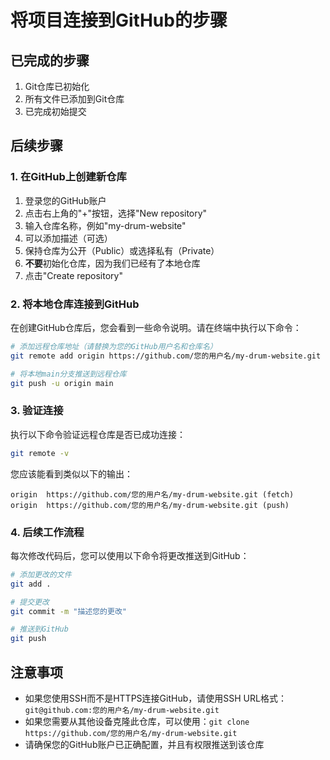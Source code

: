 # 将项目连接到GitHub的步骤

## 已完成的步骤

1. Git仓库已初始化
2. 所有文件已添加到Git仓库
3. 已完成初始提交

## 后续步骤

### 1. 在GitHub上创建新仓库

1. 登录您的GitHub账户
2. 点击右上角的"+"按钮，选择"New repository"
3. 输入仓库名称，例如"my-drum-website"
4. 可以添加描述（可选）
5. 保持仓库为公开（Public）或选择私有（Private）
6. **不要**初始化仓库，因为我们已经有了本地仓库
7. 点击"Create repository"

### 2. 将本地仓库连接到GitHub

在创建GitHub仓库后，您会看到一些命令说明。请在终端中执行以下命令：

```bash
# 添加远程仓库地址（请替换为您的GitHub用户名和仓库名）
git remote add origin https://github.com/您的用户名/my-drum-website.git

# 将本地main分支推送到远程仓库
git push -u origin main
```

### 3. 验证连接

执行以下命令验证远程仓库是否已成功连接：

```bash
git remote -v
```

您应该能看到类似以下的输出：
```
origin  https://github.com/您的用户名/my-drum-website.git (fetch)
origin  https://github.com/您的用户名/my-drum-website.git (push)
```

### 4. 后续工作流程

每次修改代码后，您可以使用以下命令将更改推送到GitHub：

```bash
# 添加更改的文件
git add .

# 提交更改
git commit -m "描述您的更改"

# 推送到GitHub
git push
```

## 注意事项

- 如果您使用SSH而不是HTTPS连接GitHub，请使用SSH URL格式：`git@github.com:您的用户名/my-drum-website.git`
- 如果您需要从其他设备克隆此仓库，可以使用：`git clone https://github.com/您的用户名/my-drum-website.git`
- 请确保您的GitHub账户已正确配置，并且有权限推送到该仓库